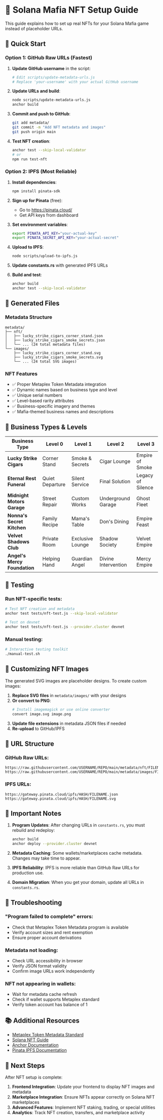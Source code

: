 # 🎨 Solana Mafia NFT Setup Guide

This guide explains how to set up real NFTs for your Solana Mafia game instead of placeholder URLs.

## 🚀 Quick Start

### Option 1: GitHub Raw URLs (Fastest)

1. **Update GitHub username** in the script:
   ```bash
   # Edit scripts/update-metadata-urls.js
   # Replace 'your-username' with your actual GitHub username
   ```

2. **Update URLs and build**:
   ```bash
   node scripts/update-metadata-urls.js
   anchor build
   ```

3. **Commit and push to GitHub**:
   ```bash
   git add metadata/
   git commit -m "Add NFT metadata and images"
   git push origin main
   ```

4. **Test NFT creation**:
   ```bash
   anchor test --skip-local-validator
   # or
   npm run test-nft
   ```

### Option 2: IPFS (Most Reliable)

1. **Install dependencies**:
   ```bash
   npm install pinata-sdk
   ```

2. **Sign up for Pinata** (free):
   - Go to https://pinata.cloud/
   - Get API keys from dashboard

3. **Set environment variables**:
   ```bash
   export PINATA_API_KEY="your-actual-key"
   export PINATA_SECRET_API_KEY="your-actual-secret"
   ```

4. **Upload to IPFS**:
   ```bash
   node scripts/upload-to-ipfs.js
   ```

5. **Update constants.rs** with generated IPFS URLs

6. **Build and test**:
   ```bash
   anchor build
   anchor test --skip-local-validator
   ```

## 📁 Generated Files

### Metadata Structure
```
metadata/
├── nft/
│   ├── lucky_strike_cigars_corner_stand.json
│   ├── lucky_strike_cigars_smoke_secrets.json
│   └── ... (24 total metadata files)
└── images/
    ├── lucky_strike_cigars_corner_stand.svg
    ├── lucky_strike_cigars_smoke_secrets.svg
    └── ... (24 total SVG images)
```

### NFT Features
- ✅ Proper Metaplex Token Metadata integration
- ✅ Dynamic names based on business type and level
- ✅ Unique serial numbers
- ✅ Level-based rarity attributes
- ✅ Business-specific imagery and themes
- ✅ Mafia-themed business names and descriptions

## 🔧 Business Types & Levels

| Business Type | Level 0 | Level 1 | Level 2 | Level 3 |
|---------------|---------|---------|---------|---------|
| **Lucky Strike Cigars** | Corner Stand | Smoke & Secrets | Cigar Lounge | Empire of Smoke |
| **Eternal Rest Funeral** | Quiet Departure | Silent Service | Final Solution | Legacy of Silence |
| **Midnight Motors Garage** | Street Repair | Custom Works | Underground Garage | Ghost Fleet |
| **Nonna's Secret Kitchen** | Family Recipe | Mama's Table | Don's Dining | Empire Feast |
| **Velvet Shadows Club** | Private Room | Exclusive Lounge | Shadow Society | Velvet Empire |
| **Angel's Mercy Foundation** | Helping Hand | Guardian Angel | Divine Intervention | Mercy Empire |

## 🧪 Testing

### Run NFT-specific tests:
```bash
# Test NFT creation and metadata
anchor test tests/nft-test.js --skip-local-validator

# Test on devnet
anchor test tests/nft-test.js --provider.cluster devnet
```

### Manual testing:
```bash
# Interactive testing toolkit
./manual-test.sh
```

## 🎨 Customizing NFT Images

The generated SVG images are placeholder designs. To create custom images:

1. **Replace SVG files** in `metadata/images/` with your designs
2. **Or convert to PNG**:
   ```bash
   # Install imagemagick or use online converter
   convert image.svg image.png
   ```
3. **Update file extensions** in metadata JSON files if needed
4. **Re-upload** to GitHub/IPFS

## 🔗 URL Structure

### GitHub Raw URLs:
```
https://raw.githubusercontent.com/USERNAME/REPO/main/metadata/nft/FILENAME.json
https://raw.githubusercontent.com/USERNAME/REPO/main/metadata/images/FILENAME.svg
```

### IPFS URLs:
```
https://gateway.pinata.cloud/ipfs/HASH/FILENAME.json
https://gateway.pinata.cloud/ipfs/HASH/FILENAME.svg
```

## 🚨 Important Notes

1. **Program Updates**: After changing URLs in `constants.rs`, you must rebuild and redeploy:
   ```bash
   anchor build
   anchor deploy --provider.cluster devnet
   ```

2. **Metadata Caching**: Some wallets/marketplaces cache metadata. Changes may take time to appear.

3. **IPFS Reliability**: IPFS is more reliable than GitHub Raw URLs for production use.

4. **Domain Migration**: When you get your domain, update all URLs in `constants.rs`.

## 🐛 Troubleshooting

### "Program failed to complete" errors:
- Check that Metaplex Token Metadata program is available
- Verify account sizes and rent exemption
- Ensure proper account derivations

### Metadata not loading:
- Check URL accessibility in browser
- Verify JSON format validity
- Confirm image URLs work independently

### NFT not appearing in wallets:
- Wait for metadata cache refresh
- Check if wallet supports Metaplex standard
- Verify token account has balance of 1

## 📚 Additional Resources

- [Metaplex Token Metadata Standard](https://docs.metaplex.com/programs/token-metadata/)
- [Solana NFT Guide](https://solanacookbook.com/guides/nfts.html)
- [Anchor Documentation](https://www.anchor-lang.com/)
- [Pinata IPFS Documentation](https://docs.pinata.cloud/)

## 🎯 Next Steps

After NFT setup is complete:

1. **Frontend Integration**: Update your frontend to display NFT images and metadata
2. **Marketplace Integration**: Ensure NFTs appear correctly on Solana NFT marketplaces
3. **Advanced Features**: Implement NFT staking, trading, or special utilities
4. **Analytics**: Track NFT creation, transfers, and marketplace activity